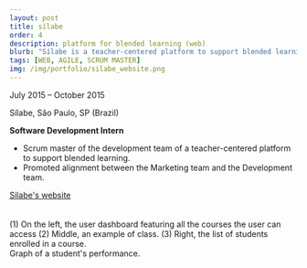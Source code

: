 ```yaml
---
layout: post
title: sílabe
order: 4
description: platform for blended learning (web)
blurb: "Sílabe is a teacher-centered platform to support blended learning. This education startup began in University of Sao Paulo's incubator, and was part of the Lemann Foundation's <a href='http://www.fundacaolemann.org.br/start-ed/' target='_blank'>Start-Ed Lab</a>."
tags: [WEB, AGILE, SCRUM MASTER]
img: /img/portfolio/silabe_website.png
---
```



<div class="caption right">
July 2015 – October 2015
</div>

Sílabe, São Paulo, SP (Brazil)

**Software Development Intern**

* Scrum master of the development team of a teacher-centered platform to support blended learning.
* Promoted alignment between the Marketing team and the Development team.


<div class="row center">
    <a href="http://www.silabe.com.br" target="_blank">
      <i class="fa fa-television"></i> Silabe's website
    </a>
</div>

<br />

<div class="img_row">
	<img class="col one" src="{{ site.baseurl }}/img/portfolio/silabe_classes.png" alt="" title="example image"/>
	<img class="col one" src="{{ site.baseurl }}/img/portfolio/silabe_class.png" alt="" title="example image"/>
	<img class="col one" src="{{ site.baseurl }}/img/portfolio/silabe_students.png" alt="" title="example image"/>
</div>
<div class="col three caption">
	(1) On the left, the user dashboard featuring all the courses the user can access (2) Middle, an example of class. (3) Right, the list of students enrolled in a course.
</div>
<div class="img_row">
	<img class="col three" src="{{ site.baseurl }}/img/portfolio/silabe_graph.png" alt="" title="example image"/>
</div>
<div class="col three caption">
	Graph of a student's performance.
</div>

